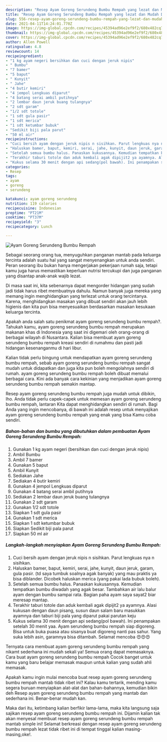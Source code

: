 ```yaml
---
description: "Resep Ayam Goreng Serundeng Bumbu Rempah yang lezat dan Mudah Dibuat"
title: "Resep Ayam Goreng Serundeng Bumbu Rempah yang lezat dan Mudah Dibuat"
slug: 556-resep-ayam-goreng-serundeng-bumbu-rempah-yang-lezat-dan-mudah-dibuat
date: 2021-04-11T14:24:01.770Z
image: https://img-global.cpcdn.com/recipes/45394ad96e2ef9f2/680x482cq70/ayam-goreng-serundeng-bumbu-rempah-foto-resep-utama.jpg
thumbnail: https://img-global.cpcdn.com/recipes/45394ad96e2ef9f2/680x482cq70/ayam-goreng-serundeng-bumbu-rempah-foto-resep-utama.jpg
cover: https://img-global.cpcdn.com/recipes/45394ad96e2ef9f2/680x482cq70/ayam-goreng-serundeng-bumbu-rempah-foto-resep-utama.jpg
author: Allen Powell
ratingvalue: 4.8
reviewcount: 14
recipeingredient:
- "1 kg ayam negeri bersihkan dan cuci dengan jeruk nipis"
- " Bumbu"
- "7 bamer"
- "5 baput"
- " Kunyit"
- " Jahe"
- "4 butir kemiri"
- "4 jempol Lengkuas diparut"
- "4 batang serai ambil putihnya"
- "2 lembar daun jeruk buang tulangnya"
- "2 sdt garam"
- "1/2 sdt totole"
- "1 sdt gula pasir"
- "1 sdt merica"
- "1 sdt ketumbar bubuk"
- "Sedikit biji pala parut"
- "50 ml air"
recipeinstructions:
- "Cuci bersih ayam dengan jeruk nipis n sisihkan. Parut lengkuas nya n sisihkan."
- "Haluskan bamer, baput, kemiri, serai, jahe, kunyit, daun jeruk, garam, gula pasir. (td saya tumbuk soalnya agak banyak) yang mau praktis ya bisa diblander. Dicobek haluskan merica (yang pakai lada bubuk boleh)."
- "Setelah semua bumbu halus. Panaskan kukusannya. Kemudian tempatkan bumbu diwadah yang agak besar. Tambahkan air lalu balur ayam dengan bumbu sampai rata. Bagian paha ayam saya sayat2 biar meresap mantap."
- "Terakhir taburi totole dan aduk kembali agak dipijit2 ya ayamnya. Alasi kukusan dengan daun pisang, susun daun salam baru masukkan ayamnya dan taburi biji pala yang diparut pakai parutan keju"
- "Kukus selama 30 menit dengan api sedang(pol bawah). Ini penampakan setelah 30 menit yaa. Ayam serundeng bumbu rempah siap digoreng. Bisa untuk buka puasa atau sisanya buat digoreng nanti pas sahur. Yang suka lebih asin, garamnya bisa ditambah. Selamat mencoba 😍😍😍"
categories:
- Resep
tags:
- ayam
- goreng
- serundeng

katakunci: ayam goreng serundeng 
nutrition: 119 calories
recipecuisine: Indonesian
preptime: "PT21M"
cooktime: "PT37M"
recipeyield: "3"
recipecategory: Lunch

---
```



![Ayam Goreng Serundeng Bumbu Rempah](https://img-global.cpcdn.com/recipes/45394ad96e2ef9f2/680x482cq70/ayam-goreng-serundeng-bumbu-rempah-foto-resep-utama.jpg)

Sebagai seorang orang tua, menyuguhkan panganan mantab pada keluarga tercinta adalah suatu hal yang sangat menyenangkan untuk anda sendiri. Peran seorang ibu bukan hanya mengerjakan pekerjaan rumah saja, tetapi kamu juga harus memastikan keperluan nutrisi tercukupi dan juga panganan yang disantap anak-anak wajib lezat.

Di masa  saat ini, kita sebenarnya dapat mengorder hidangan yang sudah jadi tidak harus ribet membuatnya dahulu. Namun banyak juga mereka yang memang ingin menghidangkan yang terlezat untuk orang tercintanya. Karena, menghidangkan masakan yang dibuat sendiri akan jauh lebih higienis dan kita pun bisa menyesuaikan berdasarkan masakan kesukaan keluarga tercinta. 



Apakah anda salah satu penikmat ayam goreng serundeng bumbu rempah?. Tahukah kamu, ayam goreng serundeng bumbu rempah merupakan makanan khas di Indonesia yang saat ini digemari oleh orang-orang di berbagai wilayah di Nusantara. Kalian bisa membuat ayam goreng serundeng bumbu rempah kreasi sendiri di rumahmu dan pasti jadi hidangan kesenanganmu di hari libur.

Kalian tidak perlu bingung untuk mendapatkan ayam goreng serundeng bumbu rempah, sebab ayam goreng serundeng bumbu rempah sangat mudah untuk didapatkan dan juga kita pun boleh mengolahnya sendiri di rumah. ayam goreng serundeng bumbu rempah boleh dibuat memalui berbagai cara. Kini ada banyak cara kekinian yang menjadikan ayam goreng serundeng bumbu rempah semakin mantap.

Resep ayam goreng serundeng bumbu rempah juga mudah untuk dibikin, lho. Anda tidak perlu capek-capek untuk memesan ayam goreng serundeng bumbu rempah, lantaran Kita dapat menghidangkan sendiri di rumah. Bagi Anda yang ingin mencobanya, di bawah ini adalah resep untuk menyajikan ayam goreng serundeng bumbu rempah yang enak yang bisa Kamu coba sendiri.

<!--inarticleads1-->

##### Bahan-bahan dan bumbu yang dibutuhkan dalam pembuatan Ayam Goreng Serundeng Bumbu Rempah:

1. Gunakan 1 kg ayam negeri (bersihkan dan cuci dengan jeruk nipis)
1. Ambil  Bumbu
1. Ambil 7 bamer
1. Gunakan 5 baput
1. Ambil  Kunyit
1. Sediakan  Jahe
1. Sediakan 4 butir kemiri
1. Gunakan 4 jempol Lengkuas diparut
1. Gunakan 4 batang serai ambil putihnya
1. Sediakan 2 lembar daun jeruk buang tulangnya
1. Gunakan 2 sdt garam
1. Gunakan 1/2 sdt totole
1. Siapkan 1 sdt gula pasir
1. Gunakan 1 sdt merica
1. Siapkan 1 sdt ketumbar bubuk
1. Siapkan Sedikit biji pala parut
1. Siapkan 50 ml air




<!--inarticleads2-->

##### Langkah-langkah menyiapkan Ayam Goreng Serundeng Bumbu Rempah:

1. Cuci bersih ayam dengan jeruk nipis n sisihkan. Parut lengkuas nya n sisihkan.
1. Haluskan bamer, baput, kemiri, serai, jahe, kunyit, daun jeruk, garam, gula pasir. (td saya tumbuk soalnya agak banyak) yang mau praktis ya bisa diblander. Dicobek haluskan merica (yang pakai lada bubuk boleh).
1. Setelah semua bumbu halus. Panaskan kukusannya. Kemudian tempatkan bumbu diwadah yang agak besar. Tambahkan air lalu balur ayam dengan bumbu sampai rata. Bagian paha ayam saya sayat2 biar meresap mantap.
1. Terakhir taburi totole dan aduk kembali agak dipijit2 ya ayamnya. Alasi kukusan dengan daun pisang, susun daun salam baru masukkan ayamnya dan taburi biji pala yang diparut pakai parutan keju
1. Kukus selama 30 menit dengan api sedang(pol bawah). Ini penampakan setelah 30 menit yaa. Ayam serundeng bumbu rempah siap digoreng. Bisa untuk buka puasa atau sisanya buat digoreng nanti pas sahur. Yang suka lebih asin, garamnya bisa ditambah. Selamat mencoba 😍😍😍




Ternyata cara membuat ayam goreng serundeng bumbu rempah yang nikamt sederhana ini mudah sekali ya! Semua orang dapat memasaknya. Cara buat ayam goreng serundeng bumbu rempah Cocok banget untuk kamu yang baru belajar memasak maupun untuk kalian yang sudah ahli memasak.

Apakah kamu ingin mulai mencoba buat resep ayam goreng serundeng bumbu rempah mantab tidak ribet ini? Kalau kamu tertarik, mending kamu segera buruan menyiapkan alat-alat dan bahan-bahannya, kemudian bikin deh Resep ayam goreng serundeng bumbu rempah yang mantab dan sederhana ini. Benar-benar mudah kan. 

Maka dari itu, ketimbang kalian berfikir lama-lama, maka kita langsung saja sajikan resep ayam goreng serundeng bumbu rempah ini. Dijamin kalian tak akan menyesal membuat resep ayam goreng serundeng bumbu rempah mantab simple ini! Selamat berkreasi dengan resep ayam goreng serundeng bumbu rempah lezat tidak ribet ini di tempat tinggal kalian masing-masing,oke!.

